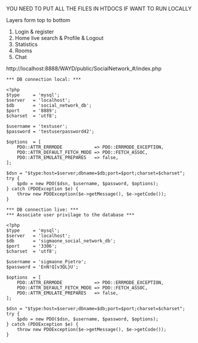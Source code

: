 YOU NEED TO PUT ALL THE FILES IN HTDOCS IF WANT TO RUN LOCALLY

Layers form top to bottom 
1. Login & register 
2. Home live search & Profile & Logout
3. Statistics
4. Rooms
5. Chat

http://localhost:8888/WAYD/public/SocialNetwork_#/index.php

```
*** DB connection local: ***

<?php
$type     = 'mysql';
$server   = 'localhost';
$db       = 'social_network_db';
$port     = '8889';
$charset  = 'utf8';

$username = 'testuser';
$password = 'testuserpassword42';

$options  = [
    PDO::ATTR_ERRMODE            => PDO::ERRMODE_EXCEPTION,
    PDO::ATTR_DEFAULT_FETCH_MODE => PDO::FETCH_ASSOC,
    PDO::ATTR_EMULATE_PREPARES   => false,
];

$dsn = "$type:host=$server;dbname=$db;port=$port;charset=$charset"; 
try {
    $pdo = new PDO($dsn, $username, $password, $options);
} catch (PDOException $e) {
    throw new PDOException($e->getMessage(), $e->getCode());
}

*** DB connection live: ***
*** Associate user privilage to the database ***

<?php
$type     = 'mysql';
$server   = 'localhost';
$db       = 'sigmaone_social_network_db';
$port     = '3306';
$charset  = 'utf8';

$username = 'sigmaone_Pietro';
$password = 'EnN!Q]v3QL}U';

$options  = [
    PDO::ATTR_ERRMODE            => PDO::ERRMODE_EXCEPTION,
    PDO::ATTR_DEFAULT_FETCH_MODE => PDO::FETCH_ASSOC,
    PDO::ATTR_EMULATE_PREPARES   => false,
];

$dsn = "$type:host=$server;dbname=$db;port=$port;charset=$charset";
try {
    $pdo = new PDO($dsn, $username, $password, $options);
} catch (PDOException $e) {
    throw new PDOException($e->getMessage(), $e->getCode());
}
```



